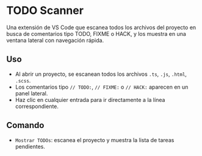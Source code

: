 # TODO Scanner

Una extensión de VS Code que escanea todos los archivos del proyecto en busca de comentarios tipo TODO, FIXME o HACK, y los muestra en una ventana lateral con navegación rápida.

## Uso

- Al abrir un proyecto, se escanean todos los archivos `.ts`, `.js`, `.html`, `.scss`.
- Los comentarios tipo `// TODO:`, `// FIXME:` o `// HACK:` aparecen en un panel lateral.
- Haz clic en cualquier entrada para ir directamente a la línea correspondiente.

## Comando

- `Mostrar TODOs`: escanea el proyecto y muestra la lista de tareas pendientes.
